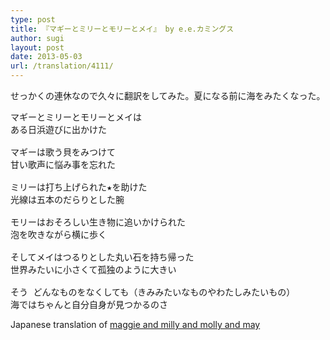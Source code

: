 ```yaml
---
type: post
title: 『マギーとミリーとモリーとメイ』 by e.e.カミングス
author: sugi
layout: post
date: 2013-05-03
url: /translation/4111/
---
```

せっかくの連休なので久々に翻訳をしてみた。夏になる前に海をみたくなった。

<pre>マギーとミリーとモリーとメイは
ある日浜遊びに出かけた

マギーは歌う貝をみつけて
甘い歌声に悩み事を忘れた

ミリーは打ち上げられた★を助けた
光線は五本のだらりとした腕

モリーはおそろしい生き物に追いかけられた
泡を吹きながら横に歩く

そしてメイはつるりとした丸い石を持ち帰った
世界みたいに小さくて孤独のように大きい

そう どんなものをなくしても（きみみたいなものやわたしみたいもの）
海ではちゃんと自分自身が見つかるのさ
</pre>

Japanese translation of <a href="http://www.poets.org/viewmedia.php/prmMID/15406" onclick="_gaq.push(['_trackEvent', 'outbound-article', 'http://www.poets.org/viewmedia.php/prmMID/15406', 'maggie and milly and molly and may']);" >maggie and milly and molly and may</a>
